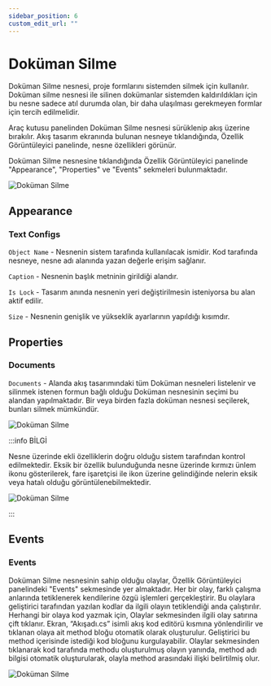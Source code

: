```yaml
---
sidebar_position: 6
custom_edit_url: ""
---
```


# Doküman Silme

Doküman Silme nesnesi, proje formlarını sistemden silmek için kullanılır. Doküman silme nesnesi ile silinen dokümanlar sistemden kaldırıldıkları için bu nesne sadece atıl durumda olan, bir daha ulaşılması gerekmeyen formlar için tercih edilmelidir.

Araç kutusu panelinden Doküman Silme nesnesi sürüklenip akış üzerine bırakılır. Akış tasarım ekranında bulunan nesneye tıklandığında, Özellik Görüntüleyici panelinde, nesne özellikleri görünür. 

Doküman Silme nesnesine tıklandığında Özellik Görüntüleyici panelinde "Appearance", "Properties" ve "Events" sekmeleri bulunmaktadır.

![Doküman Silme](https://docsbimser.blob.core.windows.net/imagecontainer/auto-uploada34c5a2c-a4f8-443a-b109-7783ae67a01b)

## Appearance

### Text Configs

`Object Name` - Nesnenin sistem tarafında kullanılacak ismidir. Kod tarafında nesneye, nesne adı alanında yazan değerle erişim sağlanır.

`Caption` - Nesnenin başlık metninin girildiği alandır.

`Is Lock` - Tasarım anında nesnenin yeri değiştirilmesin isteniyorsa bu alan aktif edilir.

`Size` - Nesnenin genişlik ve yükseklik ayarlarının yapıldığı kısımdır.

## Properties

### Documents

`Documents` -  Alanda akış tasarımındaki tüm Doküman nesneleri listelenir ve silinmek istenen formun bağlı olduğu Doküman nesnesinin seçimi bu alandan yapılmaktadır. Bir veya birden fazla doküman nesnesi seçilerek, bunları silmek mümkündür.

![Doküman Silme](https://docsbimser.blob.core.windows.net/imagecontainer/auto-upload3a4e8890-745d-4589-a6a8-83b9978dc0de)

:::info BİLGİ

Nesne üzerinde ekli özelliklerin doğru olduğu sistem tarafından kontrol edilmektedir. Eksik bir özellik bulunduğunda nesne üzerinde kırmızı ünlem ikonu gösterilerek, fare işaretçisi ile ikon üzerine gelindiğinde nelerin eksik veya hatalı olduğu görüntülenebilmektedir.

![Doküman Silme](https://docsbimser.blob.core.windows.net/imagecontainer/auto-upload62012fc5-5793-468b-873a-1d8c62e2c37a)

:::

## Events

### Events

Doküman Silme nesnesinin sahip olduğu olaylar, Özellik Görüntüleyici panelindeki "Events" sekmesinde yer almaktadır. Her bir olay, farklı çalışma anlarında tetiklenerek kendilerine özgü işlemleri gerçekleştirir. Bu olaylara geliştirici tarafından yazılan kodlar da ilgili olayın tetiklendiği anda çalıştırılır. Herhangi bir olaya kod yazmak için, Olaylar sekmesinden ilgili olay satırına çift tıklanır. Ekran, “Akışadı.cs” isimli akış kod editörü kısmına yönlendirilir ve tıklanan olaya ait method bloğu otomatik olarak oluşturulur. Geliştirici bu method içerisinde istediği kod bloğunu kurgulayabilir. Olaylar sekmesinden tıklanarak kod tarafında methodu oluşturulmuş olayın yanında, method adı bilgisi otomatik oluşturularak, olayla method arasındaki ilişki belirtilmiş olur.

![Doküman Silme](https://docsbimser.blob.core.windows.net/imagecontainer/auto-upload6caabb54-2e77-4023-8aa9-72a985fcd93f)